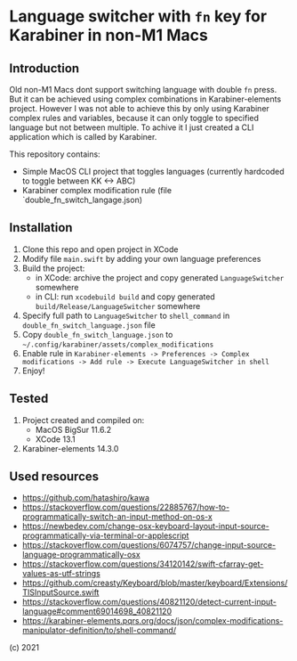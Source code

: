 # Language switcher with `fn` key for Karabiner in non-M1 Macs

## Introduction

Old non-M1 Macs dont support switching language with double `fn` press. But it can be achieved using complex combinations 
in Karabiner-elements project. However I was not able to achieve this by only using Karabiner complex rules and 
variables, because it can only toggle to specified language but not between multiple. To achive it I just created a CLI application
which is called by Karabiner.

This repository contains:
- Simple MacOS CLI project that toggles languages (currently hardcoded to toggle between KK <-> ABC)
- Karabiner complex modification rule (file `double_fn_switch_langage.json)

## Installation

1. Clone this repo and open project in XCode
2. Modify file `main.swift` by adding your own language preferences
3. Build the project:
   * in XCode: archive the project and copy generated `LanguageSwitcher` somewhere
   * in CLI: run `xcodebuild build` and copy generated `build/Release/LanguageSwitcher` somewhere
4. Specify full path to `LanguageSwitcher` to `shell_command` in `double_fn_switch_language.json` file
5. Copy `double_fn_switch_language.json` to `~/.config/karabiner/assets/complex_modifications`
6. Enable rule in `Karabiner-elements -> Preferences -> Complex modifications -> Add rule -> Execute LanguageSwitcher in shell`
7. Enjoy!

## Tested
1. Project created and compiled on:
    * MacOS BigSur 11.6.2
    * XCode 13.1
2. Karabiner-elements 14.3.0

## Used resources
* https://github.com/hatashiro/kawa
* https://stackoverflow.com/questions/22885767/how-to-programmatically-switch-an-input-method-on-os-x
* https://newbedev.com/change-osx-keyboard-layout-input-source-programmatically-via-terminal-or-applescript
* https://stackoverflow.com/questions/6074757/change-input-source-language-programmatically-osx
* https://stackoverflow.com/questions/34120142/swift-cfarray-get-values-as-utf-strings
* https://github.com/creasty/Keyboard/blob/master/keyboard/Extensions/TISInputSource.swift
* https://stackoverflow.com/questions/40821120/detect-current-input-language#comment69014698_40821120
* https://karabiner-elements.pqrs.org/docs/json/complex-modifications-manipulator-definition/to/shell-command/


(c) 2021
